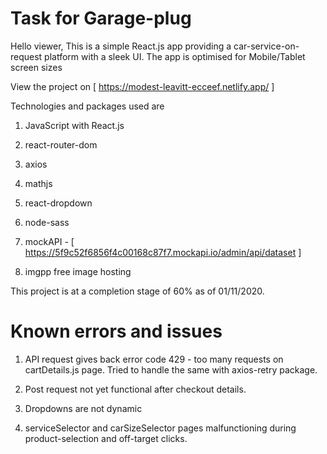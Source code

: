 # Task for Garage-plug

Hello viewer, This is a simple React.js app providing a car-service-on-request platform with a sleek UI. The app is optimised for Mobile/Tablet screen sizes

View the project on [ https://modest-leavitt-ecceef.netlify.app/ ]

Technologies and packages used are

1. JavaScript with React.js

2. react-router-dom

3. axios

4. mathjs

5. react-dropdown

6. node-sass

7. mockAPI - [ https://5f9c52f6856f4c00168c87f7.mockapi.io/admin/api/dataset ]

8. imgpp free image hosting

This project is at a completion stage of 60% as of 01/11/2020.

# Known errors and issues

1. API request gives back error code 429 - too many requests on cartDetails.js page. Tried to handle the same with axios-retry package.

2. Post request not yet functional after checkout details.

3. Dropdowns are not dynamic

4. serviceSelector and carSizeSelector pages malfunctioning during product-selection and off-target clicks.
